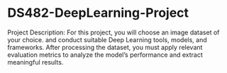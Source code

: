 # DS482-DeepLearning-Project
Project Description: For this project, you will choose an image dataset of your choice. and conduct suitable Deep Learning tools, models, and frameworks. After processing the dataset, you must apply relevant evaluation metrics to analyze the model’s performance and extract meaningful results. 
